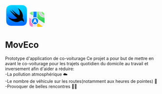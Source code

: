 <a href="https://developer.apple.com/xcode/swiftui/"> 
  <img src="https://raw.githubusercontent.com/CardinalJV/CardinalJV/main/assets/logo-swift/swiftui-96x96_2x.png" alt="SwiftUI" title="SwiftUI" width="75" height="75"/></a>
  <a href="https://developer.apple.com/documentation/mapkit/">
  <img src="https://raw.githubusercontent.com/CardinalJV/CardinalJV/main/assets/logo-swift/maps-96x96_2x.png" alt="MapKit" title="MapKit" width="50" height="50"/>
</a>
  

# MovEco

  
Prototype d'application de co-voiturage
Ce projet a pour but de mettre en avant le co-voiturage pour les trajets quotidien du domicile au travail et inversement afin d'aider a réduire:  
-La pollution atmosphérique ☁️  
-Le nombre de véhicule sur les routes(notamment aux heures de pointes) 😤  
-Provoquer de belles rencontres 🫶🏽
